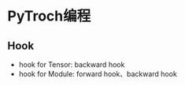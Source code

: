 # PyTroch编程

## Hook

* hook for Tensor: backward hook
* hook for Module: forward hook、backward hook
